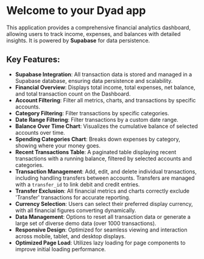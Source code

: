 # Welcome to your Dyad app

This application provides a comprehensive financial analytics dashboard, allowing users to track income, expenses, and balances with detailed insights. It is powered by **Supabase** for data persistence.

## Key Features:

*   **Supabase Integration**: All transaction data is stored and managed in a Supabase database, ensuring data persistence and scalability.
*   **Financial Overview**: Displays total income, total expenses, net balance, and total transaction count on the Dashboard.
*   **Account Filtering**: Filter all metrics, charts, and transactions by specific accounts.
*   **Category Filtering**: Filter transactions by specific categories.
*   **Date Range Filtering**: Filter transactions by a custom date range.
*   **Balance Over Time Chart**: Visualizes the cumulative balance of selected accounts over time.
*   **Spending Categories Chart**: Breaks down expenses by category, showing where your money goes.
*   **Recent Transactions Table**: A paginated table displaying recent transactions with a running balance, filtered by selected accounts and categories.
*   **Transaction Management**: Add, edit, and delete individual transactions, including handling transfers between accounts. Transfers are managed with a `transfer_id` to link debit and credit entries.
*   **Transfer Exclusion**: All financial metrics and charts correctly exclude 'Transfer' transactions for accurate reporting.
*   **Currency Selection**: Users can select their preferred display currency, with all financial figures converting dynamically.
*   **Data Management**: Options to reset all transaction data or generate a large set of diverse demo data (over 1000 transactions).
*   **Responsive Design**: Optimized for seamless viewing and interaction across mobile, tablet, and desktop displays.
*   **Optimized Page Load**: Utilizes lazy loading for page components to improve initial loading performance.